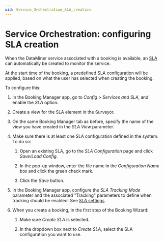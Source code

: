 ```yaml
---
uid: Service_Orchestration_SLA_creation
---
```


# Service Orchestration: configuring SLA creation

When the DataMiner service associated with a booking is available, an [SLA](xref:sla) can automatically be created to monitor the service.

At the start time of the booking, a predefined SLA configuration will be applied, based on what the user has selected when creating the booking.

To configure this:

1. In the Booking Manager app, go to *Config* > *Services and SLA*, and enable the *SLA* option.

1. Create a view for the SLA element in the Surveyor.

1. On the same Booking Manager tab as before, specify the name of the view you have created in the *SLA View* parameter.

1. Make sure there is at least one SLA configuration defined in the system. To do so:

   1. Open an existing SLA, go to the *SLA Configuration* page and click *Save/Load Config*.

   1. In the pop-up window, enter the file name in the *Configuration Name* box and click the green check mark.

   1. Click the *Save* button.

1. In the Booking Manager app, configure the *SLA Tracking Mode* parameter and the associated "Tracking" parameters to define when tracking should be enabled. See [SLA settings](xref:Booking_Manager_Config_tab#sla-settings).

1. When you create a booking, in the first step of the Booking Wizard:

   1. Make sure *Create SLA* is selected.

   1. In the dropdown box next to *Create SLA*, select the SLA configuration you want to use.
